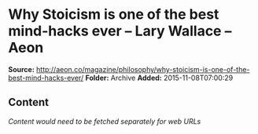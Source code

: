 # Why Stoicism is one of the best mind-hacks ever – Lary Wallace – Aeon

**Source:** http://aeon.co/magazine/philosophy/why-stoicism-is-one-of-the-best-mind-hacks-ever/
**Folder:** Archive
**Added:** 2015-11-08T07:00:29




## Content
*Content would need to be fetched separately for web URLs*
